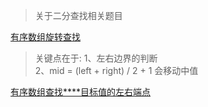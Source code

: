 > 关于二分查找相关题目

[有序数组旋转查找](https://leetcode.com/problems/search-in-rotated-sorted-array/submissions/)


> 关键点在于: 1、左右边界的判断    
> 2、mid = (left + right) / 2 + 1 会移动中值

[有序数组查找****目标值的左右端点](https://leetcode.com/problems/find-first-and-last-position-of-element-in-sorted-array/submissions/)